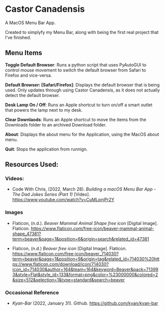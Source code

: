 # Castor Canadensis
A MacOS Menu Bar App.

Created to simplyfy my Menu Bar, along with being the first real project that I've finished.

## Menu Items

**Toggle Default Browser**: Runs a python script that uses PyAutoGUI to control mouse movement to switch the default browser from Safari to Firefox and vice-versa. 

**Default Browser: [Safari/Firefox]**: Displays the default browser that is being used. Only updates through using Castor Canadensis, as it does not actually detect the default browser.
  
**Desk Lamp On / Off**: Runs an Apple shortcut to turn on/off a smart outlet that powers the lamp next to my desk.

**Clear Downlaods**: Runs an Apple shortcut to move the items from the Downloads folder to an archived Download folder.

**About**: Displays the about menu for the Application, using the MacOS about menu.

**Quit**: Stops the application from runnign.

## Resources Used:
### Videos:

- Code With Chris, (2022, March 28). *Building a macOS Menu Bar App - The Dad Jokes Series (Part 1)* [Video]. https://www.youtube.com/watch?v=CuMLpnjPr2Y

### Images

- Flaticon, (n.d.). *Beaver Mammal Animal Shape free icon* [Digital Image]. Flaticon. https://www.flaticon.com/free-icon/beaver-mammal-animal-shape_47381?term=beaver&page=1&position=6&origin=search&related_id=47381

- Flaticon, (n.d.) *Beaver free icon* [Digital Image]. Flaticon. https://www.flaticon.com/free-icon/beaver_714030?term=beaver&page=1&position=9&origin=tag&related_id=714030%20https://www.flaticon.com/download/icon/714030?icon_id=714030&author=164&team=164&keyword=Beaver&pack=713993&style=Flat&style_id=133&format=png&color=%23000000&colored=2&size=512&selection=1&type=standard&search=beaver

### Occasional Reference

- *Kyan-Bar* (2022, January 31). Github. https://github.com/kyan/kyan-bar
